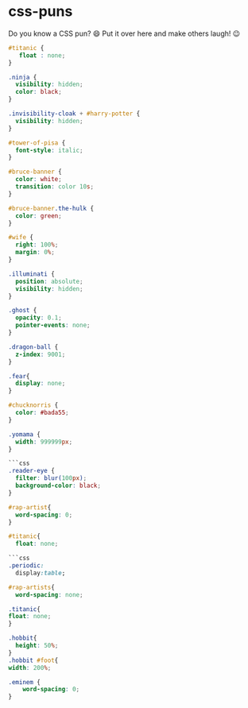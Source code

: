 # css-puns

Do you know a CSS pun? 😄 Put it over here and make others laugh! 😉

```css
#titanic {
   float : none;
}
```

```css
.ninja {
  visibility: hidden;
  color: black;
}
```

```css
.invisibility-cloak + #harry-potter {
  visibility: hidden;
}
```

```css
#tower-of-pisa {
  font-style: italic;
}
```

```css
#bruce-banner {
  color: white;
  transition: color 10s;
}

#bruce-banner.the-hulk {
  color: green;
}
```

```css
#wife {
  right: 100%;
  margin: 0%;
}
```

```css
.illuminati {
  position: absolute;
  visibility: hidden;
}
```

```css
.ghost {
  opacity: 0.1;
  pointer-events: none;
}
```

```css
.dragon-ball {
  z-index: 9001;
}
```

```css
.fear{
  display: none;
}
```


```css
#chucknorris {
  color: #bada55;
}
```

```css
.yomama {
  width: 999999px;
}

```css
.reader-eye {
  filter: blur(100px);
  background-color: black;
}
```

```css
#rap-artist{
  word-spacing: 0;
}
```

```css
#titanic{
  float: none;

```css
.periodic:
  display:table;
```

```css
#rap-artists{
  word-spacing: none;
```

```css
.titanic{
float: none;
}
```

```css
.hobbit{
  height: 50%;
}
.hobbit #foot{
width: 200%;
```

```css
.eminem {
	word-spacing: 0;
}
```
